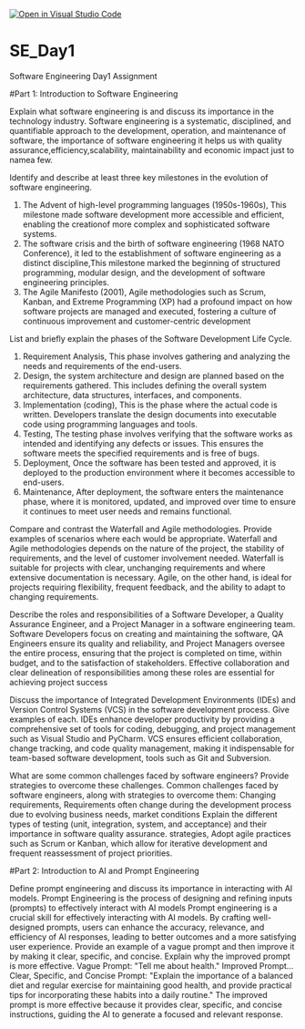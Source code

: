 [![Open in Visual Studio Code](https://classroom.github.com/assets/open-in-vscode-2e0aaae1b6195c2367325f4f02e2d04e9abb55f0b24a779b69b11b9e10269abc.svg)](https://classroom.github.com/online_ide?assignment_repo_id=18473888&assignment_repo_type=AssignmentRepo)
# SE_Day1
Software Engineering Day1 Assignment

#Part 1: Introduction to Software Engineering

Explain what software engineering is and discuss its importance in the technology industry.
Software engineering is a systematic, disciplined, and quantifiable approach to the development, operation, and maintenance of software, the importance of software engineering it helps us with quality assurance,efficiency,scalability, maintainability and economic impact just to namea few.

Identify and describe at least three key milestones in the evolution of software engineering.
1) The Advent of high-level programming languages  (1950s-1960s), This milestone made software development more accessible and efficient, enabling the creationof more complex and sophisticated software systems.
2) The software crisis and the birth of software engineering (1968 NATO Conference), it led to the establishment of software engineering as a distinct discipline,This milestone marked the beginning of structured programming, modular design, and the development of software engineering principles.
3) The Agile Manifesto (2001), Agile methodologies such as Scrum, Kanban, and Extreme Programming (XP) had a profound impact on how software projects are managed and executed, fostering a culture of continuous improvement and customer-centric development

List and briefly explain the phases of the Software Development Life Cycle.
1) Requirement Analysis, This phase involves gathering and analyzing the needs and requirements of the end-users.
2) Design, the system architecture and design are planned based on the requirements gathered. This includes defining the overall system architecture, data structures, interfaces, and components.
3) Implementation (coding), This is the phase where the actual code is written. Developers translate the design documents into executable code using programming languages and tools.
4) Testing, The testing phase involves verifying that the software works as intended and identifying any defects or issues. This ensures the software meets the specified requirements and is free of bugs.
5) Deployment, Once the software has been tested and approved, it is deployed to the production environment where it becomes accessible to end-users.
6) Maintenance,  After deployment, the software enters the maintenance phase, where it is monitored, updated, and improved over time to ensure it continues to meet user needs and remains functional.

Compare and contrast the Waterfall and Agile methodologies. Provide examples of scenarios where each would be appropriate.
Waterfall and Agile methodologies depends on the nature of the project, the stability of requirements, and the level of customer involvement needed. Waterfall is suitable for projects with clear, unchanging requirements and where extensive documentation is necessary. Agile, on the other hand, is ideal for projects requiring flexibility, frequent feedback, and the ability to adapt to changing requirements.

Describe the roles and responsibilities of a Software Developer, a Quality Assurance Engineer, and a Project Manager in a software engineering team.
Software Developers focus on creating and maintaining the software, QA Engineers ensure its quality and reliability, and Project Managers oversee the entire process, ensuring that the project is completed on time, within budget, and to the satisfaction of stakeholders. Effective collaboration and clear delineation of responsibilities among these roles are essential for achieving project success

Discuss the importance of Integrated Development Environments (IDEs) and Version Control Systems (VCS) in the software development process. Give examples of each.
IDEs enhance developer productivity by providing a comprehensive set of tools for coding, debugging, and project management such as Visual Studio and PyCharm. VCS ensures efficient collaboration, change tracking, and code quality management, making it indispensable for team-based software development, tools such as Git and Subversion.

What are some common challenges faced by software engineers? Provide strategies to overcome these challenges.
Common challenges faced by software engineers, along with strategies to overcome them:
Changing requirements, Requirements often change during the development process due to evolving business needs, market conditions
Explain the different types of testing (unit, integration, system, and acceptance) and their importance in software quality assurance.
strategies, Adopt agile practices such as Scrum or Kanban, which allow for iterative development and frequent reassessment of project priorities.

#Part 2: Introduction to AI and Prompt Engineering


Define prompt engineering and discuss its importance in interacting with AI models.
Prompt Engineering is the process of designing and refining inputs (prompts) to effectively interact with AI models
Prompt engineering is a crucial skill for effectively interacting with AI models. By crafting well-designed prompts, users can enhance the accuracy, relevance, and efficiency of AI responses, leading to better outcomes and a more satisfying user experience.
Provide an example of a vague prompt and then improve it by making it clear, specific, and concise. Explain why the improved prompt is more effective.
Vague Prompt: "Tell me about health."
Improved Prompt... Clear, Specific, and Concise Prompt: "Explain the importance of a balanced diet and regular exercise for maintaining good health, and provide practical tips for incorporating these habits into a daily routine."
The improved prompt is more effective because it provides clear, specific, and concise instructions, guiding the AI to generate a focused and relevant response.
